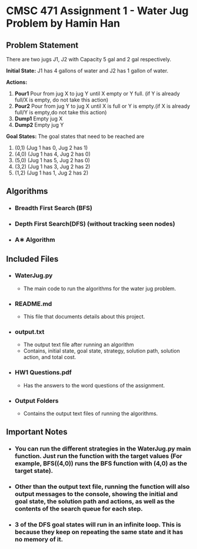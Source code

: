 # CMSC 471 Assignment 1 - Water Jug Problem by Hamin Han

## Problem Statement

There are two jugs J1, J2 with Capacity 5 gal and 2 gal respectively. </br>

**Initial State:** J1 has 4 gallons of water and J2 has 1 gallon of water. </br>

**Actions:**
1. **Pour1** Pour from jug X to jug Y until X empty or Y full. (if Y is already full/X is empty, do not take this action)
2. **Pour2** Pour from jug Y to jug X until X is full or Y is empty.(if X is already full/Y is empty,do not take this action)
3. **Dump1** Empty jug X
4. **Dump2** Empty jug Y

**Goal States:** The goal states that need to be reached are
1. (0,1) (Jug 1 has 0, Jug 2 has 1)
2. (4,0) (Jug 1 has 4, Jug 2 has 0)
3. (5,0) (Jug 1 has 5, Jug 2 has 0)
4. (3,2) (Jug 1 has 3, Jug 2 has 2)
5. (1,2) (Jug 1 has 1, Jug 2 has 2)

## Algorithms
* ### Breadth First Search (BFS)
* ### Depth First Search(DFS) (without tracking seen nodes)
* ### A∗ Algorithm

## Included Files
* ### WaterJug.py
    - The main code to run the algorithms for the water jug problem.
* ### README.md
    - This file that documents details about this project.
* ### output.txt
    - The output text file after running an algorithm
    - Contains, initial state, goal state, strategy, solution path, solution action, and total cost.
* ### HW1 Questions.pdf
    - Has the answers to the word questions of the assignment.
* ### Output Folders
    - Contains the output text files of running the algorithms.

## **Important Notes**
* ### You can run the different strategies in the WaterJug.py main function. Just run the function with the target values (For example, BFS((4,0)) runs the BFS function with (4,0) as the target state).
* ### Other than the output text file, running the function will also output messages to the console, showing the initial and goal state, the solution path and actions, as well as the contents of the search queue for each step.
* ### 3 of the DFS goal states will run in an infinite loop. This is because they keep on repeating the same state and it has no memory of it.